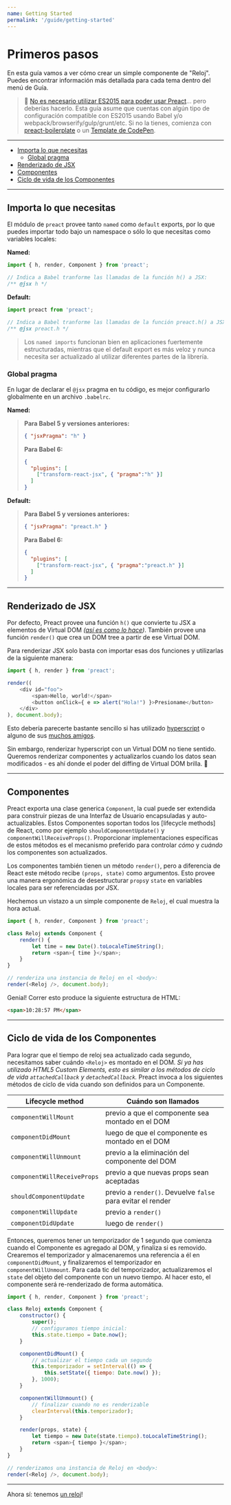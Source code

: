 ```yaml
---
name: Getting Started
permalink: '/guide/getting-started'
---
```


# Primeros pasos<!-- omit in toc -->

En esta guía vamos a ver cómo crear un simple componente de "Reloj". Puedes encontrar información más detallada para cada tema dentro del menú de Guía.

> :information_desk_person: [No es necesario utilizar ES2015 para poder usar Preact](https://github.com/developit/preact-without-babel)... pero deberías hacerlo. Esta guía asume que cuentas con algún tipo de configuración compatible con ES2015 usando Babel y/o webpack/browserify/gulp/grunt/etc. Si no la tienes, comienza con [preact-boilerplate] o un [Template de CodePen](http://codepen.io/developit/pen/pgaROe?editors=0010).

---

- [Importa lo que necesitas](#importa-lo-que-necesitas)
  - [Global pragma](#global-pragma)
- [Renderizado de JSX](#renderizado-de-jsx)
- [Componentes](#componentes)
- [Ciclo de vida de los Componentes](#ciclo-de-vida-de-los-componentes)

---

## Importa lo que necesitas

El módulo de `preact` provee tanto `named` como `default` exports, por lo que puedes importar todo bajo un namespace o sólo lo que necesitas como variables locales:

**Named:**

```js
import { h, render, Component } from 'preact';

// Indica a Babel tranforme las llamadas de la función h() a JSX:
/** @jsx h */
```

**Default:**

```js
import preact from 'preact';

// Indica a Babel tranforme las llamadas de la función preact.h() a JSX:
/** @jsx preact.h */
```

> Los `named imports` funcionan bien en aplicaciones fuertemente estructuradas, mientras que el default export es más veloz y nunca necesita ser actualizado al utilizar diferentes partes de la librería.

### Global pragma

En lugar de declarar el `@jsx` pragma en tu código, es mejor configurarlo globalmente en un archivo `.babelrc`.

**Named:**
>**Para Babel 5 y versiones anteriores:**
>
> ```json
> { "jsxPragma": "h" }
> ```
>
> **Para Babel 6:**
>
> ```json
> {
>   "plugins": [
>     ["transform-react-jsx", { "pragma":"h" }]
>   ]
> }
> ```

**Default:**
>**Para Babel 5 y versiones anteriores:**
>
> ```json
> { "jsxPragma": "preact.h" }
> ```
>
> **Para Babel 6:**
>
> ```json
> {
>   "plugins": [
>     ["transform-react-jsx", { "pragma":"preact.h" }]
>   ]
> }
> ```

---


## Renderizado de JSX

Por defecto, Preact provee una función `h()` que convierte tu JSX a elementos de Virtual DOM _([así es como lo hace](http://jasonformat.com/wtf-is-jsx))_. También provee una función `render()` que crea un DOM tree a partir de ese Virtual DOM.

Para renderizar JSX solo basta con importar esas dos funciones y utilizarlas de la siguiente manera:

```js
import { h, render } from 'preact';

render((
	<div id="foo">
		<span>Hello, world!</span>
		<button onClick={ e => alert("Hola!") }>Presioname</button>
	</div>
), document.body);
```


Esto debería parecerte bastante sencillo si has utilizado [hyperscript] o alguno de sus [muchos amigos](https://github.com/developit/vhtml).

Sin embargo, renderizar hyperscript con un Virtual DOM no tiene sentido. Queremos renderizar componentes y actualizarlos cuando los datos sean modificados - es ahí donde el poder del diffing de Virtual DOM brilla. :star2:


---


## Componentes

Preact exporta una clase generica `Component`, la cual puede ser extendida para construir piezas de una Interfaz de Usuario encapsuladas y auto-actualizables. Estos Componentes soportan todos los [lifecycle methods] de React, como por ejemplo `shouldComponentUpdate()` y `componentWillReceiveProps()`. Proporcionar implementaciones especificas de estos métodos es el mecanismo preferido para controlar _cómo_ y _cuándo_ los componentes son actualizados.

Los componentes también tienen un método `render()`, pero a diferencia de React este método recibe `(props, state)` como argumentos. Esto provee una manera ergonómica de desestructurar `props`y `state` en variables locales para ser referenciadas por JSX.

Hechemos un vistazo a un simple componente de `Reloj`, el cual muestra la hora actual.

```js
import { h, render, Component } from 'preact';

class Reloj extends Component {
	render() {
		let time = new Date().toLocaleTimeString();
		return <span>{ time }</span>;
	}
}

// renderiza una instancia de Reloj en el <body>:
render(<Reloj />, document.body);
```


Genial! Correr esto produce la siguiente estructura de HTML:

```html
<span>10:28:57 PM</span>
```


---


## Ciclo de vida de los Componentes

Para lograr que el tiempo de reloj sea actualizado cada segundo, necesitamos saber cuándo `<Reloj>` es montado en el DOM. _Si ya has utilizado HTML5 Custom Elements, esto es similar a los métodos de ciclo de vida `attachedCallback` y `detachedCallback`._ Preact invoca a los siguientes métodos de ciclo de vida cuando son definidos para un Componente.


| Lifecycle method            | Cuándo son llamados                                          |
|-----------------------------|--------------------------------------------------------------|
| `componentWillMount`        | previo a que el componente sea montado en el DOM             |
| `componentDidMount`         | luego de que el componente es montado en el DOM              |
| `componentWillUnmount`      | previo a la eliminación del componente del DOM               |
| `componentWillReceiveProps` | previo a que nuevas props sean aceptadas                     |
| `shouldComponentUpdate`     | previo a `render()`. Devuelve `false` para evitar el render  |
| `componentWillUpdate`       | previo a `render()`                                          |
| `componentDidUpdate`        | luego de `render()`                                          |



Entonces, queremos tener un temporizador de 1 segundo que comienza cuando el Componente es agregado al DOM, y finaliza si es removido. Crearemos el temporizador y almacenaremos una referencia a él en `componentDidMount`, y finalizaremos el temporizador en `componentWillUnmount`. Para cada tic del temporizador, actualizaremos el `state` del objeto del componente con un nuevo tiempo. Al hacer esto, el componente será re-renderizado de forma automática.

```js
import { h, render, Component } from 'preact';

class Reloj extends Component {
	constructor() {
		super();
		// configuramos tiempo inicial:
		this.state.tiempo = Date.now();
	}

	componentDidMount() {
		// actualizar el tiempo cada un segundo
		this.temporizador = setInterval(() => {
			this.setState({ tiempo: Date.now() });
		}, 1000);
	}

	componentWillUnmount() {
		// finalizar cuando no es renderizable
		clearInterval(this.temporizador);
	}

	render(props, state) {
		let tiempo = new Date(state.tiempo).toLocaleTimeString();
		return <span>{ tiempo }</span>;
	}
}

// renderizamos una instancia de Reloj en <body>:
render(<Reloj />, document.body);
```


---


Ahora sí: tenemos [un reloj](http://jsfiddle.net/developit/u9m5x0L7/embedded/result,js/)!



[preact-boilerplate]: https://github.com/developit/preact-boilerplate
[hyperscript]: https://github.com/dominictarr/hyperscript

